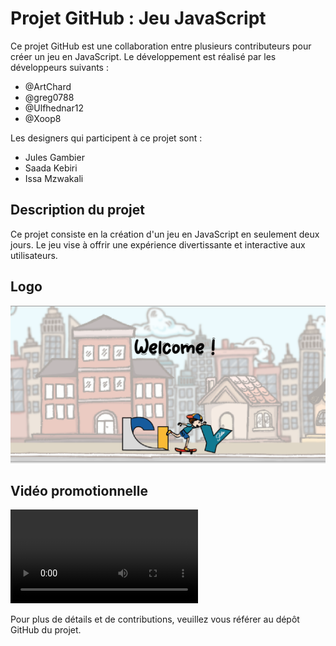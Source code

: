 # Projet GitHub : Jeu JavaScript

Ce projet GitHub est une collaboration entre plusieurs contributeurs pour créer un jeu en JavaScript. Le développement est réalisé par les développeurs suivants :

- @ArtChard
- @greg0788
- @Ulfhednar12
- @Xoop8

Les designers qui participent à ce projet sont :

- Jules Gambier
- Saada Kebiri
- Issa Mzwakali

## Description du projet

Ce projet consiste en la création d'un jeu en JavaScript en seulement deux jours. Le jeu vise à offrir une expérience divertissante et interactive aux utilisateurs. 

## Logo

![Logo](accueil_sans_bouton.png)

## Vidéo promotionnelle

<video controls>
    <source src="VideoPromotionelleGameJam.mp4" type="video/mp4">
    Votre navigateur ne prend pas en charge la balise vidéo.
</video>

Pour plus de détails et de contributions, veuillez vous référer au dépôt GitHub du projet.
